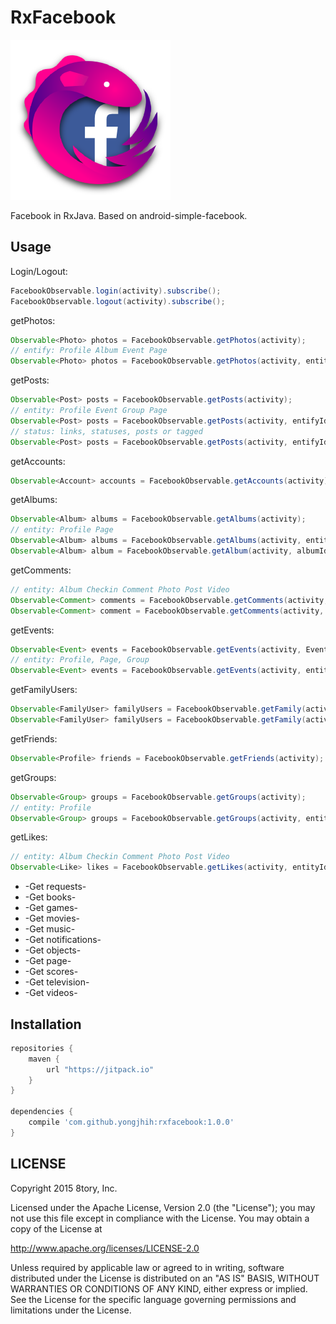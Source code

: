 # RxFacebook

[![rxparse.png](art/rxfacebook.png)](art/rxfacebook.png)

<!--
[![rxfacebook.svg](art/rxfacebook.svg)](art/rxfacebook.svg)
-->

Facebook in RxJava. Based on android-simple-facebook.

## Usage

Login/Logout:

```java
FacebookObservable.login(activity).subscribe();
FacebookObservable.logout(activity).subscribe();
```

getPhotos:

```java
Observable<Photo> photos = FacebookObservable.getPhotos(activity);
// entify: Profile Album Event Page
Observable<Photo> photos = FacebookObservable.getPhotos(activity, entityId);
```

getPosts:

```java
Observable<Post> posts = FacebookObservable.getPosts(activity);
// entity: Profile Event Group Page
Observable<Post> posts = FacebookObservable.getPosts(activity, entifyId);
// status: links, statuses, posts or tagged
Observable<Post> posts = FacebookObservable.getPosts(activity, entifyId, PostType.STATUSES);
```

getAccounts:

```java
Observable<Account> accounts = FacebookObservable.getAccounts(activity);
```

getAlbums:

```java
Observable<Album> albums = FacebookObservable.getAlbums(activity);
// entity: Profile Page
Observable<Album> albums = FacebookObservable.getAlbums(activity, entityId);
Observable<Album> album = FacebookObservable.getAlbum(activity, albumId);
```

getComments:

```java
// entity: Album Checkin Comment Photo Post Video
Observable<Comment> comments = FacebookObservable.getComments(activity, entityId);
Observable<Comment> comment = FacebookObservable.getComments(activity, commentId);
```

getEvents:

```java
Observable<Event> events = FacebookObservable.getEvents(activity, EventDecision.ATTENDING);
// entity: Profile, Page, Group
Observable<Event> events = FacebookObservable.getEvents(activity, entityId, EventDecision.ATTENDING);
```

getFamilyUsers:

```java
Observable<FamilyUser> familyUsers = FacebookObservable.getFamily(activity);
Observable<FamilyUser> familyUsers = FacebookObservable.getFamily(activity, profileId);
```

getFriends:

```java
Observable<Profile> friends = FacebookObservable.getFriends(activity);
```

getGroups:

```java
Observable<Group> groups = FacebookObservable.getGroups(activity);
// entity: Profile
Observable<Group> groups = FacebookObservable.getGroups(activity, entityId);
```

getLikes:

```java
// entity: Album Checkin Comment Photo Post Video
Observable<Like> likes = FacebookObservable.getLikes(activity, entityId);
```

* -Get requests-
* -Get books-
* -Get games-
* -Get movies-
* -Get music-
* -Get notifications-
* -Get objects-
* -Get page-
* -Get scores-
* -Get television-
* -Get videos-

## Installation

```gradle
repositories {
    maven {
        url "https://jitpack.io"
    }
}

dependencies {
    compile 'com.github.yongjhih:rxfacebook:1.0.0'
}
```

## LICENSE

Copyright 2015 8tory, Inc.

Licensed under the Apache License, Version 2.0 (the "License"); you may not use this file except in compliance with the License. You may obtain a copy of the License at

http://www.apache.org/licenses/LICENSE-2.0

Unless required by applicable law or agreed to in writing, software distributed under the License is distributed on an "AS IS" BASIS, WITHOUT WARRANTIES OR CONDITIONS OF ANY KIND, either express or implied. See the License for the specific language governing permissions and limitations under the License.
